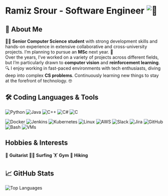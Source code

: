# Ramiz Srour - Software Engineer ![👋](https://user-images.githubusercontent.com/33158051/112127039-18476400-8bc4-11eb-90cc-53b9f3af651c.gif)

## 📝 About Me
👨‍💻 **Senior Computer Science student** with strong development skills and hands-on experience in extensive collaborative and cross-university projects. I’m planning to pursue an **MSc** next year. 🚀  
Over the years, I’ve worked on a variety of projects across different fields, but I’m particularly drawn to **computer vision** and **reinforcement learning**. 🔍 I enjoy working in fast-paced environments with tech enthusiasts, diving deep into complex **CS problems**. Continuously learning new things to stay at the forefront of technology. 🤓

## 🛠️ Coding Languages & Tools
![Python](https://img.shields.io/badge/Python-3776AB?style=flat&logo=python&logoColor=white)
![Java](https://img.shields.io/badge/Java-007396?style=flat&logo=java&logoColor=white)
![C++](https://img.shields.io/badge/C++-00599C?style=flat&logo=c%2B%2B&logoColor=white)
![C#](https://img.shields.io/badge/C%23-239120?style=flat&logo=c-sharp&logoColor=white)
![C](https://img.shields.io/badge/C-00599C?style=flat&logo=c&logoColor=white)

![Docker](https://img.shields.io/badge/Docker-2496ED?style=flat&logo=docker&logoColor=white)
![Jenkins](https://img.shields.io/badge/Jenkins-D24939?style=flat&logo=jenkins&logoColor=white)
![Kubernetes](https://img.shields.io/badge/Kubernetes-326CE5?style=flat&logo=kubernetes&logoColor=white)
![Linux](https://img.shields.io/badge/Linux-FCC624?style=flat&logo=linux&logoColor=black)
![AWS](https://img.shields.io/badge/AWS-232F3E?style=flat&logo=amazon-aws&logoColor=white)
![Slack](https://img.shields.io/badge/Slack-4A154B?style=flat&logo=slack&logoColor=white)
![Jira](https://img.shields.io/badge/Jira-0052CC?style=flat&logo=jira&logoColor=white)
![GitHub](https://img.shields.io/badge/GitHub-181717?style=flat&logo=github&logoColor=white)
![Bash](https://img.shields.io/badge/Bash-4EAA25?style=flat&logo=gnubash&logoColor=white)
![VMs](https://img.shields.io/badge/Virtual_Machines-0071C5?style=flat&logo=vmware&logoColor=white)

## Hobbies & Interests
🎸 **Guitarist**
🏄‍♂️ **Surfing**
🏋️ **Gym**
🥾 **Hiking**

## 📈 GitHub Stats
![Top Languages](https://github-readme-stats.vercel.app/api/top-langs/?username=ItsRamiz&layout=compact&theme=radical)
